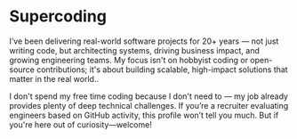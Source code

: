 # Supercoding

I’ve been delivering real-world software projects for 20+ years — not just writing code, but architecting systems, driving business impact, and growing engineering teams. My focus isn't on hobbyist coding or open-source contributions; it's about building scalable, high-impact solutions that matter in the real world..

I don't spend my free time coding because I don't need to — my job already provides plenty of deep technical challenges. If you’re a recruiter evaluating engineers based on GitHub activity, this profile won’t tell you much. But if you're here out of curiosity—welcome!
